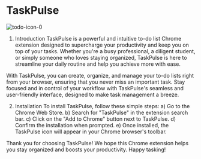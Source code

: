 # TaskPulse

![todo-icon-0](https://github.com/X-XENDROME-X/TaskPulse/assets/136829548/ba2478a0-d40d-4511-aad7-bba74bb90f59)

1) Introduction
TaskPulse is a powerful and intuitive to-do list Chrome extension designed to supercharge your productivity and keep you on top of your tasks. Whether you're a busy professional, a diligent student, or simply someone who loves staying organized, TaskPulse is here to streamline your daily routine and help you achieve more with ease.

With TaskPulse, you can create, organize, and manage your to-do lists right from your browser, ensuring that you never miss an important task. Stay focused and in control of your workflow with TaskPulse's seamless and user-friendly interface, designed to make task management a breeze.

2) Installation
To install TaskPulse, follow these simple steps:
a) Go to the Chrome Web Store.
b) Search for "TaskPulse" in the extension search bar.
c) Click on the "Add to Chrome" button next to TaskPulse.
d) Confirm the installation when prompted.
e) Once installed, the TaskPulse icon will appear in your Chrome browser's toolbar.

Thank you for choosing TaskPulse! We hope this Chrome extension helps you stay organized and boosts your productivity. Happy tasking!
